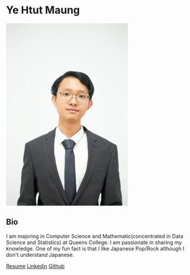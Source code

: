 # Ye Htut Maung

<img src="./DSC08056-2.jpeg"  height="500">

## Bio
I am majoring in Computer Science and Mathematic(concentrated in Data Science and Statistics) at Queens College. I am passionate in sharing my knowledge. One of my fun fact is that I like Japanese Pop/Rock although I don't understand Japanese.

[Resume](https://github.com/ye-htut-maung/portfolio/blob/main/YeHtutMaungResume.pdf)
[Linkedin](https://www.linkedin.com/in/ye-htut-maung/)
[Github](https://github.com/ye-htut-maung)
